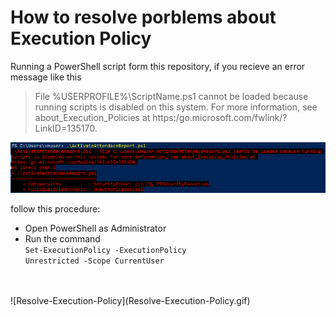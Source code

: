 # How to resolve porblems about Execution Policy

Running a PowerShell script form this repository, if you recieve an error message like this
>File %USERPROFILE%\ScriptName.ps1 cannot be loaded because running
>scripts is disabled on this system. For more information, see about_Execution_Policies at
>https:/go.microsoft.com/fwlink/?LinkID=135170.

![Error-PowerShel-Execution-Policy](Error-PowerShel-Execution-Policy.png)


follow this procedure:
* Open PowerShell as Administrator
* Run the command <br>
<code>Set-ExecutionPolicy -ExecutionPolicy Unrestricted -Scope CurrentUser</code>
<br>
<br>
![Resolve-Execution-Policy](Resolve-Execution-Policy.gif)